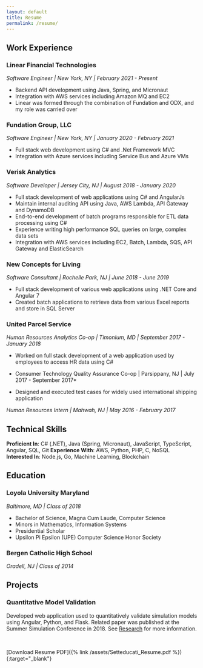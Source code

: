 ```yaml
---
layout: default
title: Resume
permalink: /resume/
---
```


## Work Experience

### Linear Financial Technologies

*Software Engineer \| New York, NY \| February 2021 - Present*
* Backend API development using Java, Spring, and Micronaut
* Integration with AWS services including Amazon MQ and EC2
* Linear was formed through the combination of Fundation and ODX, and my role was carried over

### Fundation Group, LLC

*Software Engineer \| New York, NY \| January 2020 - February 2021*
* Full stack web development using C# and .Net Framework MVC
* Integration with Azure services including Service Bus and Azure VMs

### Verisk Analytics

*Software Developer \| Jersey City, NJ \| August 2018 - January 2020*
* Full stack development of web applications using C# and AngularJs
* Maintain internal auditing API using Java, AWS Lambda, API Gateway and DynamoDB
* End-to-end development of batch programs responsible for ETL data processing using C#
* Experience writing high performance SQL queries on large, complex data sets
* Integration with AWS services including EC2, Batch, Lambda, SQS, API Gateway and ElasticSearch

### New Concepts for Living

*Software Consultant \| Rochelle Park, NJ \| June 2018 - June 2019*
* Full stack development of various web applications using .NET Core and Angular 7
* Created batch applications to retrieve data from various Excel reports and store in SQL Server

### United Parcel Service

*Human Resources Analytics Co-op \| Timonium, MD \| September 2017 - January 2018*
* Worked on full stack development of a web application used by employees to access HR data using C#

* Consumer Technology Quality Assurance Co-op \| Parsippany, NJ \| July 2017 - September 2017*
* Designed and executed test cases for widely used international shipping application

*Human Resources Intern \| Mahwah, NJ \| May 2016 - February 2017*

## Technical Skills

**Proficient In**: C# (.NET), Java (Spring, Micronaut), JavaScript, TypeScript, Angular, SQL, Git
**Experience With**: AWS, Python, PHP, C, NoSQL
**Interested In**: Node.js, Go, Machine Learning, Blockchain

## Education

### Loyola University Maryland

*Baltimore, MD \| Class of 2018*
* Bachelor of Science, Magna Cum Laude, Computer Science
* Minors in Mathematics, Information Systems
* Presidential Scholar
* Upsilon Pi Epsilon (UPE) Computer Science Honor Society

### Bergen Catholic High School

*Oradell, NJ \| Class of 2014*

## Projects

### Quantitative Model Validation

Developed web application used to quantitatively validate simulation models using Angular, Python, and Flask. 
Related paper was published at the Summer Simulation Conference in 2018. 
See [Research](/research) for more information.

<br>

[Download Resume PDF]({% link /assets/Setteducati_Resume.pdf %}){:target="_blank"}
